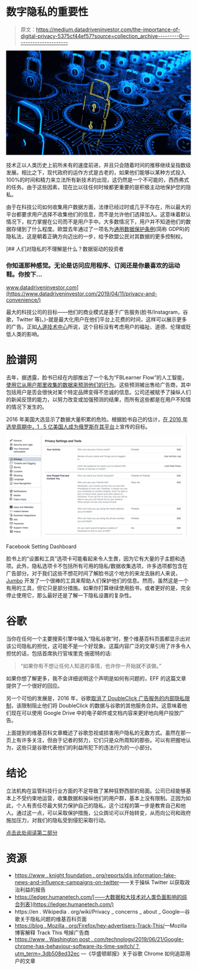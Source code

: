 # 数字隐私的重要性

> 原文：<https://medium.datadriveninvestor.com/the-importance-of-digital-privacy-5375cf44ef57?source=collection_archive---------0----------------------->

![](img/6ce7d3491e5c4620d8c08309554e9bd9.png)

技术正以人类历史上前所未有的速度前进，并且只会随着时间的推移继续呈指数级发展。相比之下，现代政府的运作方式是古老的，如果他们能够以某种方式投入 100%的时间和精力来立法所有新技术的出现，这仍然是一个不可能的，西西弗式的任务。由于这些因素，现在比以往任何时候都更重要的是积极主动地保护您的隐私。

由于在科技公司如何收集用户数据方面，法律已经过时或几乎不存在，所以最大的平台都要求用户选择不收集他们的信息，而不是允许他们选择加入。这意味着默认情况下，权力掌握在公司而不是用户手中。大多数情况下，用户并不知道他们的数据存储到了什么程度。欧盟去年通过了一项名为[通用数据保护条例](https://ec.europa.eu/info/law/law-topic/data-protection/reform/rules-business-and-organisations/principles-gdpr_en)(简称 GDPR)的隐私法，这是朝着正确方向迈出的一步，给予欧盟公民对其数据的更多控制权。

[](https://www.datadriveninvestor.com/2019/04/11/privacy-and-convenience/) [## 人们对隐私的不理解是什么？数据驱动的投资者

### 你知道那种感觉。无论是访问应用程序、订阅还是你最喜欢的运动鞋。你按下…

www.datadriveninvestor.com](https://www.datadriveninvestor.com/2019/04/11/privacy-and-convenience/) 

最大的科技公司的目标——他们的商业模式是基于广告服务(脸书/Instagram，谷歌，Twitter 等)。)-就是最大化用户在他们平台上花费的时间，这样可以展示更多的广告。正如[人道技术中心](https://humanetech.com/)所说，这个目标没有考虑用户的福祉、道德、伦理或贬低人类的影响。

# 脸谱网

去年，据透露，脸书已经在内部推出了一个名为“FBLearner Flow”的人工智能，[使用它从用户那里收集的数据来预测他们的行为](https://theintercept.com/2018/04/13/facebook-advertising-data-artificial-intelligence-ai/)。这些预测被出售给广告商，其中包括用户是否会很快对某个特定品牌变得不忠诚的信息。公司还被赋予了操纵人们的新闻反馈的能力，以努力改变或加强预测的结果，而所有这些都是在用户不知情的情况下发生的。

2016 年美国大选显示了数据大量积累的危险。根据脸书自己的估计，[在 2016 年选举周期中，1 . 5 亿美国人成为俄罗斯在其平台](https://www.thedailybeast.com/facebook-now-says-russian-disinfo-reached-150-million-americans)上宣传的目标。

![](img/f788ecc9828f8bbb45fc2fbaf8bf6042.png)

Facebook Setting Dashboard

脸书上的“设置和工具”选项卡可能看起来令人生畏，因为它有大量的子主题和选项。此外，隐私选项卡不包括所有可用的隐私/数据收集选项，许多选项都包含在广告部分。对于我们这些不想花时间了解脸书这个地方的来龙去脉的人来说， [Jumbo](https://www.jumboprivacy.com/) 开发了一个很棒的工具来帮助人们保护他们的信息。然而，虽然这是一个有用的工具，但它只是部分措施。如果你打算继续使用脸书，或者更好的是，完全停止使用它，那么最好还是了解一下隐私设置的复杂性。

# 谷歌

当你在任何一个主要搜索引擎中输入“隐私谷歌”时，整个维基百科页面都显示出对该公司隐私的担忧，这可能不是一个好现象。这篇内容广泛的文章引用了许多令人担忧的话，包括首席执行官埃里克·施密特的话:

> “如果你有不想让任何人知道的事情，也许你一开始就不该做。”

如果你想了解更多，我不会详细说明这个声明是如何有问题的，EFF 的这篇文章提供了一个很好的回应。

另一个可怕的发展是，2016 年，谷歌[取消了 DoubleClick 广告服务的内部隐私限制](https://www.propublica.org/article/google-has-quietly-dropped-ban-on-personally-identifiable-web-tracking)，该限制阻止他们将 DoubleClick 的数据与谷歌的其他服务合并。这意味着他们现在可以使用 Google Drive 中的电子邮件或文档内容来更好地向用户投放广告。

上面提到的维基百科文章概述了谷歌忽视或损害用户隐私的无数方式。虽然在那一页上有许多关注，但由于记者的努力，它们只是众所周知的那些。可以有把握地认为，这些只是谷歌代表他们的利益所犯下的违法行为的一小部分。

# 结论

立法机构在监管科技行业方面的不足导致了某种狂野西部的局面。公司已经能够基本上不受约束地运营，收集数据和操纵他们的用户群，基本上没有限制。正因为如此，个人有责任尽最大努力保护自己的隐私，这个过程的第一步是教育自己和他人。通过这一点，可以采取保护措施，公众舆论可以开始转变，从而向公司和政府施加压力，对我们的隐私受到侵犯采取行动。

[点击此处阅读第二部分](https://medium.com/@angelospmusic/the-importance-of-digital-privacy-part-2-6ad3069f7e88)

# 资源

*   [https://www . knight foundation . org/reports/dis information-fake-news-and-influence-campaigns-on-twitter](https://www.knightfoundation.org/reports/disinformation-fake-news-and-influence-campaigns-on-twitter)——关于操纵 Twitter 以获取政治利益的报告
*   https://ledger.humanetech.com/[——大数据和大技术对人类负面影响的综合列表](https://ledger.humanetech.com/)
*   https://en . Wikipedia . org/wiki/Privacy _ concerns _ about _ Google—谷歌关于隐私问题的维基百科页面
*   [https://blog . Mozilla . org/Firefox/hey-advertisers-Track-This/](https://blog.mozilla.org/firefox/hey-advertisers-track-this/)—Mozilla 博客解释 Track This 甩掉广告商
*   [https://www . Washington post . com/technology/2019/06/21/Google-chrome-has-behaviour-software-its-time-switch/？utm_term=.3db508ed32ec](https://www.washingtonpost.com/technology/2019/06/21/google-chrome-has-become-surveillance-software-its-time-switch/?utm_term=.3db508ed32ec) —《华盛顿邮报》关于谷歌 Chrome 如何追踪用户的文章